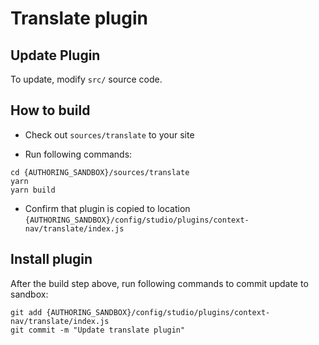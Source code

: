 # Translate plugin

## Update Plugin

To update, modify `src/` source code.

## How to build

* Check out `sources/translate` to your site

* Run following commands:

```
cd {AUTHORING_SANDBOX}/sources/translate
yarn
yarn build
```

* Confirm that plugin is copied to location `{AUTHORING_SANDBOX}/config/studio/plugins/context-nav/translate/index.js`

## Install plugin

After the build step above, run following commands to commit update to sandbox:

```
git add {AUTHORING_SANDBOX}/config/studio/plugins/context-nav/translate/index.js
git commit -m "Update translate plugin"
```

